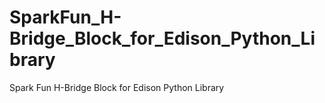 # SparkFun_H-Bridge_Block_for_Edison_Python_Library
Spark Fun H-Bridge Block for Edison Python Library
